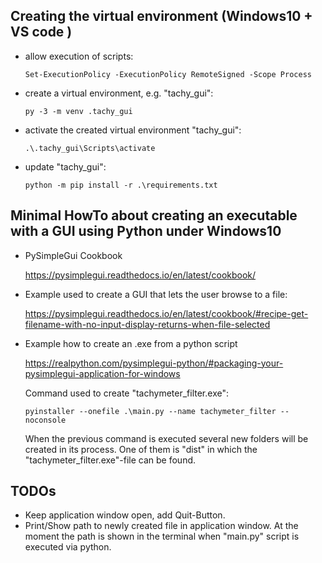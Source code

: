 ## Creating the virtual environment (Windows10 + VS code )
- allow execution of scripts:

    `Set-ExecutionPolicy -ExecutionPolicy RemoteSigned -Scope Process`
- create a virtual environment, e.g. "tachy_gui":

    `py -3 -m venv .tachy_gui`
- activate the created virtual environment "tachy_gui":

    `.\.tachy_gui\Scripts\activate`
- update "tachy_gui":

    `python -m pip install -r .\requirements.txt`
## Minimal HowTo about creating an executable with a GUI using Python under Windows10
- PySimpleGui Cookbook

    https://pysimplegui.readthedocs.io/en/latest/cookbook/

- Example used to create a GUI that lets the user browse to a file:

    https://pysimplegui.readthedocs.io/en/latest/cookbook/#recipe-get-filename-with-no-input-display-returns-when-file-selected

- Example how to create an .exe from a python script

    https://realpython.com/pysimplegui-python/#packaging-your-pysimplegui-application-for-windows

    Command used to create "tachymeter_filter.exe": 
    
    `pyinstaller --onefile .\main.py --name tachymeter_filter --noconsole`

    When the previous command is executed several new folders will be created in its process. One of them is "dist" in which the "tachymeter_filter.exe"-file can be found.

## TODOs
- Keep application window open, add Quit-Button.
- Print/Show path to newly created file in application window. At the moment the path is shown in the terminal when "main.py" script is executed via python.